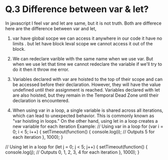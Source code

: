 # Q.3 Difference between var & let?

In javascript I feel var and let are same, but it is not truth. Both are differece here are the difference between var and let,

1. var have global socpe we can access it anywhere in our code it have no limits .
   but let have block leval scope we cannot access it out of the block.

2. We can redeclare varible with the same name when we use var. But when we use let that time we cannot redeclare the variable if we'll try to do it then it throw me error.

3. Variables declared with var are hoisted to the top of their scope and can be accessed before their declaration. However, they will have the value undefined until their assignment is reached. Variables declared with let are also hoisted, but they remain in the Temporal Dead Zone until their declaration is encountered.

4. When using var in a loop, a single variable is shared across all iterations, which can lead to unexpected behavior. This is commonly known as "var hoisting in loops." On the other hand, using let in a loop creates a new variable for each iteration
Example:
// Using var in a loop
for (var i = 0; i < 5; i++) {
  setTimeout(function() {
    console.log(i); // Outputs 5 for each iteration
  }, 1000);
}

// Using let in a loop
for (let j = 0; j < 5; j++) {
  setTimeout(function() {
    console.log(j); // Outputs 0, 1, 2, 3, 4 for each iteration
  }, 1000);
}